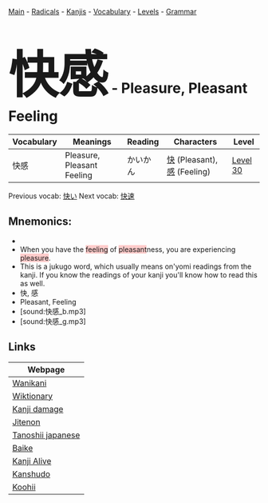 <style> bigfont {font-size: 100px}</style>
[Main](../README.md) -
[Radicals](../radicals.md) -
[Kanjis](../kanjis.md) -
[Vocabulary](../vocabulary.md) -
[Levels](../levels.md) -
[Grammar](../grammar.md)
# <bigfont> 快感</bigfont> - Pleasure, Pleasant Feeling 

| Vocabulary | Meanings | Reading | Characters | Level |
| --- | --- | --- | --- | --- |
| 快感 | Pleasure, Pleasant Feeling | かいかん |  [快](../kanjis/快.md) (Pleasant), [感](../kanjis/感.md) (Feeling) | [Level 30](../levels/wk_level30.md) |

Previous vocab: [快い](快い.md) Next vocab: [快速](快速.md) 

## Mnemonics:

* 
* When you have the <span style="background-color:#ffcccb"> feeling</span> of <span style="background-color:#ffcccb"> pleasant</span>ness, you are experiencing <span style="background-color:#ffcccb"> pleasure</span>.
* This is a jukugo word, which usually means on'yomi readings from the kanji. If you know the readings of your kanji you'll know how to read this as well.
* 快, 感
* Pleasant, Feeling
* [sound:快感_b.mp3]
* [sound:快感_g.mp3]


## Links 

| Webpage |
| --- |
| [Wanikani          ](https://www.wanikani.com/kanji/快感) |
| [Wiktionary        ](https://en.wiktionary.org/wiki/快感) |
| [Kanji damage      ](http://www.kanjidamage.com/kanji/search?utf8=✓&q=快感) |
| [Jitenon           ](https://jitenon.com/kanji/快感) |
| [Tanoshii japanese ](https://www.tanoshiijapanese.com/dictionary/kanji.cfm?k=快感) |
| [Baike             ](https://baike.baidu.com/item/快感) |
| [Kanji Alive       ](https://app.kanjialive.com/快感) |
| [Kanshudo          ](https://www.kanshudo.com/searchmn?q=快感) |
| [Koohii            ](https://kanji.koohii.com/study/kanji/快感) |
